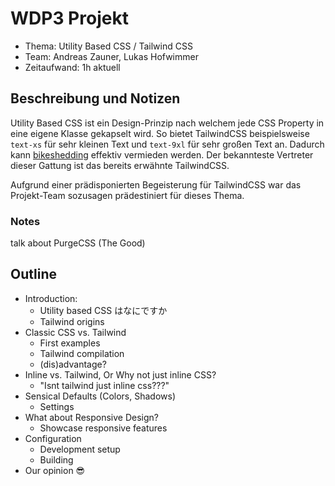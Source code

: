 # WDP3 Projekt

* Thema: Utility Based CSS / Tailwind CSS
* Team: Andreas Zauner, Lukas Hofwimmer 
* Zeitaufwand: 1h aktuell

## Beschreibung und Notizen

Utility Based CSS ist ein Design-Prinzip nach welchem jede CSS Property in eine eigene Klasse gekapselt wird. So bietet TailwindCSS beispielsweise `text-xs` für sehr kleinen Text und `text-9xl` für sehr großen Text an. Dadurch kann [bikeshedding](https://levelup.gitconnected.com/bikeshedding-in-software-development-b800fa97ddcd) effektiv vermieden werden. Der bekannteste Vertreter dieser Gattung ist das bereits erwähnte TailwindCSS.

Aufgrund einer prädisponierten Begeisterung für TailwindCSS war das Projekt-Team sozusagen prädestiniert für dieses Thema.

### Notes

talk about PurgeCSS (The Good)

## Outline

* Introduction:
    * Utility based CSS はなにですか
    * Tailwind origins
* Classic CSS vs. Tailwind
    * First examples
    * Tailwind compilation
    * (dis)advantage?
* Inline vs. Tailwind, Or Why not just inline CSS?      
    * "Isnt tailwind just inline css???" 
* Sensical Defaults (Colors, Shadows)
    * Settings 
* What about Responsive Design?
    * Showcase responsive features 
* Configuration
    * Development setup
    * Building  
* Our opinion 😎

